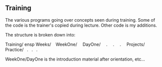 ## Training
 The various programs going over concepts seen during training. Some of the code is the trainer's copied during lecture. Other code is my additions.
 
 The structure is broken down into:
 
 Training/
 ensp Weeks/
 &ensp; WeekOne/
 &ensp;&ensp;DayOne/
 &ensp;&ensp;.
 &ensp;&ensp;.
 &ensp;&ensp;.
 &ensp;&ensp;Projects/
 &ensp;&ensp;Practice/
 &ensp;.
 &ensp;.
 &ensp;.

WeekOne/DayOne is the introduction material after orientation, etc...
